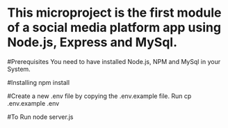 # This microproject is the first module of a social media platform app using Node.js, Express and MySql.

#Prerequisites
 You need to have installed Node.js, NPM and MySql in your System.

#Installing
 npm install

#Create a new .env file by copying the .env.example file. Run cp .env.example .env

#To Run
node server.js

